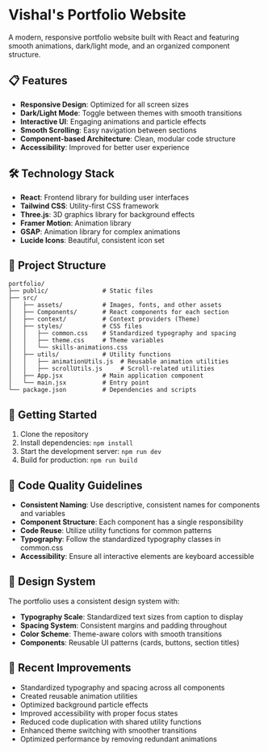 # Vishal's Portfolio Website

A modern, responsive portfolio website built with React and featuring smooth animations, dark/light mode, and an organized component structure.

## 📋 Features

- **Responsive Design**: Optimized for all screen sizes
- **Dark/Light Mode**: Toggle between themes with smooth transitions
- **Interactive UI**: Engaging animations and particle effects
- **Smooth Scrolling**: Easy navigation between sections
- **Component-based Architecture**: Clean, modular code structure
- **Accessibility**: Improved for better user experience

## 🛠️ Technology Stack

- **React**: Frontend library for building user interfaces
- **Tailwind CSS**: Utility-first CSS framework
- **Three.js**: 3D graphics library for background effects
- **Framer Motion**: Animation library
- **GSAP**: Animation library for complex animations
- **Lucide Icons**: Beautiful, consistent icon set

## 🧰 Project Structure

```
portfolio/
├── public/               # Static files
├── src/
│   ├── assets/           # Images, fonts, and other assets
│   ├── Components/       # React components for each section
│   ├── context/          # Context providers (Theme)
│   ├── styles/           # CSS files
│   │   ├── common.css    # Standardized typography and spacing
│   │   ├── theme.css     # Theme variables
│   │   └── skills-animations.css
│   ├── utils/            # Utility functions
│   │   ├── animationUtils.js  # Reusable animation utilities
│   │   ├── scrollUtils.js     # Scroll-related utilities
│   ├── App.jsx           # Main application component
│   └── main.jsx          # Entry point
└── package.json          # Dependencies and scripts
```

## 🚀 Getting Started

1. Clone the repository
2. Install dependencies: `npm install`
3. Start the development server: `npm run dev`
4. Build for production: `npm run build`

## 📝 Code Quality Guidelines

- **Consistent Naming**: Use descriptive, consistent names for components and variables
- **Component Structure**: Each component has a single responsibility
- **Code Reuse**: Utilize utility functions for common patterns
- **Typography**: Follow the standardized typography classes in common.css
- **Accessibility**: Ensure all interactive elements are keyboard accessible

## 🎨 Design System

The portfolio uses a consistent design system with:

- **Typography Scale**: Standardized text sizes from caption to display
- **Spacing System**: Consistent margins and padding throughout
- **Color Scheme**: Theme-aware colors with smooth transitions
- **Components**: Reusable UI patterns (cards, buttons, section titles)

## 🧩 Recent Improvements

- Standardized typography and spacing across all components
- Created reusable animation utilities
- Optimized background particle effects
- Improved accessibility with proper focus states
- Reduced code duplication with shared utility functions
- Enhanced theme switching with smoother transitions
- Optimized performance by removing redundant animations
